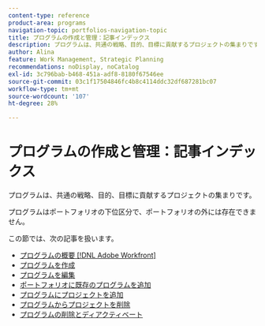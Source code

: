 ```yaml
---
content-type: reference
product-area: programs
navigation-topic: portfolios-navigation-topic
title: プログラムの作成と管理：記事インデックス
description: プログラムは、共通の戦略、目的、目標に貢献するプロジェクトの集まりです。 プログラムはポートフォリオの下位区分で、ポートフォリオの外には存在できません。
author: Alina
feature: Work Management, Strategic Planning
recommendations: noDisplay, noCatalog
exl-id: 3c796bab-b468-451a-adf8-8180f67546ee
source-git-commit: 03c1f17504846fc4b8c4114ddc32df687281bc07
workflow-type: tm+mt
source-wordcount: '107'
ht-degree: 28%

---
```


# プログラムの作成と管理：記事インデックス

プログラムは、共通の戦略、目的、目標に貢献するプロジェクトの集まりです。

プログラムはポートフォリオの下位区分で、ポートフォリオの外には存在できません。

この節では、次の記事を扱います。

* [プログラムの概要  [!DNL Adobe Workfront]](/help/quicksilver/manage-work/portfolios/create-and-manage-programs/programs-overview.md)
* [プログラムを作成](../../../manage-work/portfolios/create-and-manage-programs/create-program.md)
* [プログラムを編集](../../../manage-work/portfolios/create-and-manage-programs/edit-programs.md)
* [ポートフォリオに既存のプログラムを追加](../../../manage-work/portfolios/create-and-manage-programs/move-program.md)
* [プログラムにプロジェクトを追加](../../../manage-work/portfolios/create-and-manage-programs/add-project-to-program.md)
* [プログラムからプロジェクトを削除](../../../manage-work/portfolios/create-and-manage-programs/remove-project-from-program.md)
* [プログラムの削除とディアクティベート](/help/quicksilver/manage-work/portfolios/create-and-manage-programs/delete-and-deactivate-programs.md)
